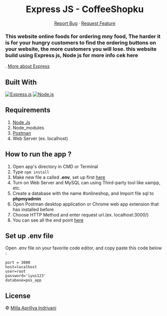 <h1 align='center'>Express JS - CoffeeShopku</h1>
  <p align="center">
      <a href="https://github.com/millaaprillya/CoffeShopKu-Backend/issuess">Report Bug</a>
    ·
    <a href="https://github.com/millaaprillya/CoffeShopKu-Backend/pulls">Request Feature</a>
  </p>
<h3>This website online foods for ordering mny food, The harder it is for your hungry customers to find the ordering buttons on your website, the more customers you will lose.
this website build using Express js, Node js for more info cek here</h3>

. [More about Express](https://en.wikipedia.org/wiki/Express.js)

## Built With

[![Express.js](https://img.shields.io/badge/Express.js-4.x-orange.svg?style=rounded-square)](https://expressjs.com/en/starter/installing.html)
[![Node.js](https://img.shields.io/badge/Node.js-v.12.13-green.svg?style=rounded-square)](https://nodejs.org/)

## Requirements

1. <a href="https://nodejs.org/en/download/">Node Js</a>
2. Node_modules
3. <a href="https://documenter.getpostman.com/view/12328880/TVsoGqP6
">Postman</a>
4. Web Server (ex. localhost)

## How to run the app ?

1. Open app's directory in CMD or Terminal
2. Type `npm install`
3. Make new file a called **.env**, set up first [here](#set-up-env-file)
4. Turn on Web Server and MySQL can using Third-party tool like xampp, etc.
5. Create a database with the name #onlineshop, and Import file sql to **phpmyadmin**
6. Open Postman desktop application or Chrome web app extension that has installed before
7. Choose HTTP Method and enter request url.(ex. localhost:3000/)
8. You can see all the end point [here](#end-point)

## Set up .env file

Open .env file on your favorite code editor, and copy paste this code below :

```
port = 3000
host=localhost
user=root
password='iyus123'
database=pos_app
```

## License 

© [Milla Aprillya Indriyani](https://github.com/millaaprillya)
